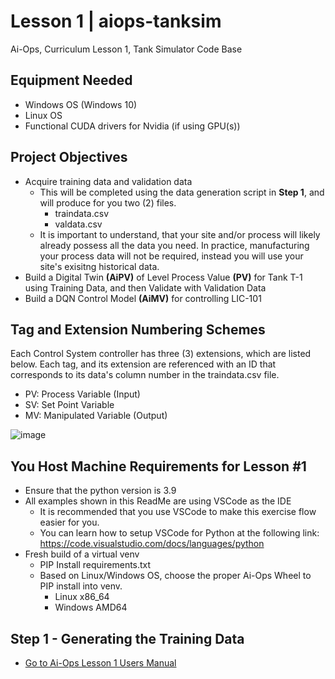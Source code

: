 # Lesson 1 | aiops-tanksim
Ai-Ops, Curriculum Lesson 1, Tank Simulator Code Base

## Equipment Needed
- Windows OS (Windows 10)
- Linux OS
- Functional CUDA drivers for Nvidia (if using GPU(s))
  
## Project Objectives
- Acquire training data and validation data
  - This will be completed using the data generation script in **Step 1**, and will produce for you two (2) files.
    - traindata.csv
    - valdata.csv
  - It is important to understand, that your site and/or process will likely already possess all the data you need. In practice, manufacturing your process data will not be required, instead you will use your site's exisitng historical data.
- Build a Digital Twin **(AiPV)** of Level Process Value **(PV)** for Tank T-1 using Training Data, and then Validate with Validation Data
- Build a DQN Control Model **(AiMV)** for controlling LIC-101

## Tag and Extension Numbering Schemes
Each Control System controller has three (3) extensions, which are listed below.  Each tag, and its extension are referenced with an ID that corresponds to its data's column number in the traindata.csv file.
- PV: Process Variable (Input)
- SV: Set Point Variable
- MV: Manipulated Variable (Output)

![image](https://user-images.githubusercontent.com/84361913/196509969-769c6c33-8a7b-48b0-a4b8-87d3fbdaea4a.png)

## You Host Machine Requirements for Lesson #1
- Ensure that the python version is 3.9
- All examples shown in this ReadMe are using VSCode as the IDE
  - It is recommended that you use VSCode to make this exercise flow easier for you.
  - You can learn how to setup VSCode for Python at the following link: https://code.visualstudio.com/docs/languages/python
- Fresh build of a virtual venv
  - PIP Install requirements.txt
  - Based on Linux/Windows OS, choose the proper Ai-Ops Wheel to PIP install into venv.
    - Linux x86_64
    - Windows AMD64

## Step 1 - Generating the Training Data
- [Go to Ai-Ops Lesson 1 Users Manual](https://ai-ops-inc.gitbook.io/ai-ops-tank-sim-users-guide/)
